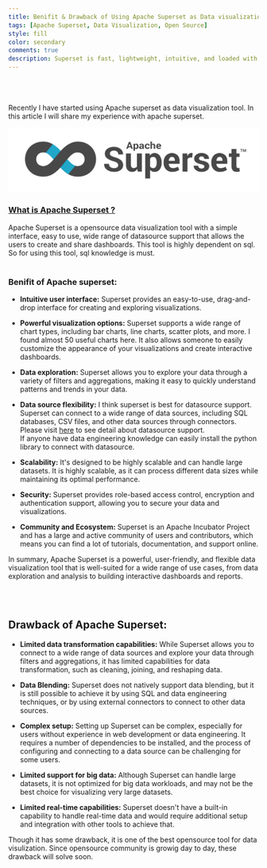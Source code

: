```yaml
---
title: Benifit & Drawback of Using Apache Superset as Data visualization tools
tags: [Apache Superset, Data Visualization, Open Source]
style: fill
color: secondary
comments: true
description: Superset is fast, lightweight, intuitive, and loaded with options that make it easy for users of all skill sets to explore and visualize their data, from simple line charts to highly detailed geospatial charts.
---
```


<br>
<br>
<br>
Recently I have started using Apache superset as data visualization tool. In this article I will share my experience with apache superset.  

![image](https://raw.githubusercontent.com/apache/superset/master/superset-frontend/src/assets/branding/superset-logo-horiz-apache.png)

### [What is Apache Superset ? ](https://superset.apache.org/)


Apache Superset is a opensource data visualization tool with a simple interface, easy to use, wide range of datasource support that allows the users to create and share dashboards. This tool is highly dependent on sql. So for using this tool, sql knowledge is must. 
<br>
<br>
### Benifit of Apache superset: 

- **Intuitive user interface:** Superset provides an easy-to-use, drag-and-drop interface for creating and exploring visualizations. 

- **Powerful visualization options:** Superset supports a wide range of chart types, including bar charts, line charts, scatter plots, and more. I found almost 50 useful charts here.  It also allows someone to easily customize the appearance of your visualizations and create interactive dashboards.

- **Data exploration:** Superset allows you to explore your data through a variety of filters and aggregations, making it easy to quickly understand patterns and trends in your data.

- **Data source flexibility:** I think superset is best for datasource support. Superset can connect to a wide range of data sources, including SQL databases, CSV files, and other data sources through connectors. Please visit [here](https://superset.apache.org/docs/databases/installing-database-drivers/) to see detail about datasource support.<br>
If anyone have data engineering knowledge can easily install the python library to connect with datasource.

- **Scalability:** It's designed to be highly scalable and can handle large datasets. It is highly scalable, as it can process different data sizes while maintaining its optimal performance. 


- **Security:** Superset provides role-based access control, encryption and authentication support, allowing you to secure your data and visualizations.

- **Community and Ecosystem:** Superset is an Apache Incubator Project and has a large and active community of users and contributors, which means you can find a lot of tutorials, documentation, and support online.

In summary, Apache Superset is a powerful, user-friendly, and flexible data visualization tool that is well-suited for a wide range of use cases, from data exploration and analysis to building interactive dashboards and reports.

<br>
<br>


## Drawback of Apache Superset: 

- **Limited data transformation capabilities:** While Superset allows you to connect to a wide range of data sources and explore your data through filters and aggregations, it has limited capabilities for data transformation, such as cleaning, joining, and reshaping data.

- **Data Blending:** Superset does not natively support data blending, but it is still possible to achieve it by using SQL and data engineering techniques, or by using external connectors to connect to other data sources.

- **Complex setup:** Setting up Superset can be complex, especially for users without experience in web development or data engineering. It requires a number of dependencies to be installed, and the process of configuring and connecting to a data source can be challenging for some users.

- **Limited support for big data:** Although Superset can handle large datasets, it is not optimized for big data workloads, and may not be the best choice for visualizing very large datasets.

- **Limited real-time capabilities:** Superset doesn't have a built-in capability to handle real-time data and would require additional setup and integration with other tools to achieve that.





Though it has some drawback, it is one of the best opensource tool for data visulization. Since opensource community is growig day to day, these drawback will solve soon.  



